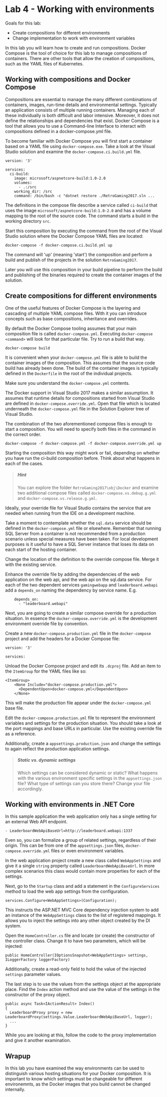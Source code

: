# Lab 4 - Working with environments
Goals for this lab:
- Create compositions for different environments
- Change implementation to work with environment variables

In this lab you will learn how to create and run compositions. Docker Compose is the tool of choice for this lab to manage compositions of containers. There are other tools that allow the creation of compositions, such as the YAML files of Kubernetes. 

## Working with compositions and Docker Compose

Compositions are essential to manage the many different combinations of containers, images, run-time details and environmental settings. Typically an application consists of multiple running containers. Managing each of these individually is both difficult and labor intensive. Moreover, it does not define the relationships and dependencies that exist.
Docker Compose is a tool that allows you to use a Command-line Interface to interact with compositions defined in a docker-compose.yml file.

To become familiar with Docker Compose you will first start a container based on a YAML file using `docker-compose.exe`. Take a look at the Visual Studio solution and examine the `docker-compose.ci.build.yml` file.

```
version: '3'

services:
  ci-build:
    image: microsoft/aspnetcore-build:1.0-2.0
    volumes:
      - .:/src
    working_dir: /src
    command: /bin/bash -c "dotnet restore ./RetroGaming2017.sln ...
```

The definitions in the compose file describe a service called `ci-build` that uses the image `microsoft/aspnetcore-build:1.0-2.0` and has a volume mapping to the root of the source code. The command starts a build in the working directory `src`. 

Start this composition by executing the command from the root of the Visual Studio solution where the Docker Compose YAML files are located:
```
docker-compose -f docker-compose.ci.build.yml up
```

The command will 'up' (meaning 'start') the composition and perform a build and publish of the projects in the solution `RetroGaming2017`. 

Later you will use this composition in your build pipeline to perform the build and publishing of the binaries required to create the container images of the solution.

## Create compositions for different environments

One of the useful features of Docker Compose is the layering and cascading of multiple YAML compose files. With it you can introduce concepts such as base compositions, inheritance and overrides.

By default the Docker Compose tooling assumes that your main composition file is called `docker-compose.yml`. Executing `docker-compose <command>` will look for that particular file. Try to run a build that way.

```
docker-compose build
```
It is convenient when your `docker-compose.yml` file is able to build the container images of the composition. This assumes that the source code build has already been done. The build of the container images is typically defined in the `Dockerfile` in the root of the individual projects.

Make sure you understand the `docker-compose.yml` contents.

The Docker support in Visual Studio 2017 makes a similar assumption. It assumes that runtime details for compositions started from Visual Studio are defined in `docker-compose.override.yml`. Open that file which is located underneath the `docker-compose.yml` file in the Solution Explorer tree of Visual Studio.

The combination of the two aforementioned compose files is enough to start a composition. You will need to specify both files in the command in the correct order. 

```
docker-compose -f docker-compose.yml -f docker-compose.override.yml up
```

Starting the composition this way might work or fail, depending on whether you have run the ci-build composition before. Think about what happens in each of the cases. 

> ##### Hint
> You can explore the folder `RetroGaming2017\obj\Docker` and examine two additional compose files called `docker-compose.vs.debug.g.yml` and `docker-compose.vs.release.g.yml`.

Ideally, your override file for Visual Studio contains the service that are needed when running from the IDE on a development machine.

Take a moment to contemplate whether the `sql.data` service should be defined in the `docker-compose.yml` file or elsewhere. Remember that running SQL Server from a container is not recommended from a production scenario unless special measures have been taken. For local development purposes is it useful to have a SQL Server instance that loses its data on each start of the hosting container. 

Change the location of the definition to the override compose file. Merge it with the existing service. 

Enhance the override file by adding the dependencies of the web application on the web api, and the web api on the sql.data service. For each of the two dependent services `gamingwebapp` and `leaderboard.webapi` add a `depends_on` naming the dependency by service name. E.g.

```
    depends_on:
      - "leaderboard.webapi"
```

Next, you are going to create a similar compose override for a production situation. In essence the `docker-compose.override.yml` is the development environment override file by convention.

Create a new `docker-compose.production.yml` file in the `docker-compose` project and add the headers for a Docker Compose file:

```
version: '3'

services:
```

Unload the Docker Compose project and edit its `.dcproj` file. Add an item to the `ItemGroup` for the YAML files like so:
```
<ItemGroup>
    <None Include="docker-compose.production.yml">
      <DependentUpon>docker-compose.yml</DependentUpon>
    </None>
```
This will make the production file appear under the `docker-compose.yml` base file.

Edit the `docker-compose.production.yml` file to represent the environment variables and settings for the production situation. You should take a look at the port mappings and base URLs in particular. Use the existing override file as a reference.

Additionally, create a `appsettings.production.json` and change the settings to again reflect the production application settings.

> ##### Static vs. dynamic settings 
> Which settings can be considered dynamic or static? What happens with the various environment specific settings in the `appsettings.json` file? What type of settings can you store there? Change your file accordingly.


## Working with environments in .NET Core

In this sample application the web application only has a single setting for an external Web API endpoint.

```
- LeaderboardWebApiBaseUrl=http://leaderboard.webapi:1337
```
Even so, you can formalize a group of related settings, regardless of their origin. This can be from one of the `appsettings.json` files, `docker-compose.override.yml` files or even environment variables. 

In the web application project create a new class called `WebAppSettings` and give it a single `string` property called  `LeaderboardWebApiBaseUrl`. In more complex scenarios this class would contain more properties for each of the settings.

Next, go to the `Startup` class and add a statement in the `ConfigureServices` method to load the web app settings from the configuration.
```
services.Configure<WebAppSettings>(Configuration);
```
This instructs the ASP.NET MVC Core dependency injection system to add an instance of the `WebAppSettings` class to the list of registered mappings. It allows you to inject the settings into any other object created by the DI system.

Open the `HomeController.cs` file and locate (or create) the constructor of the controller class. Change it to have two parameters, which will be injected:
```
public HomeController(IOptionsSnapshot<WebAppSettings> settings, ILoggerFactory loggerFactory)
```
Additionally, create a read-only field to hold the value of the injected `settings` parameter values. 

The last step is to use the values from the settings object at the appropriate place. Find the `Index` action method and use the value of the settings in the constructor of the proxy object.
```
public async Task<IActionResult> Index()
{
  LeaderboardProxy proxy = new LeaderboardProxy(settings.Value.LeaderboardWebApiBaseUrl, logger);
  ...
}
```
While you are looking at this, follow the code to the proxy implementation and give it another examination.

## Wrapup

In this lab you have examined the way environments can be used to distinguish various hosting situations for your Docker composition. It is important to know which settings must be changeable for different environemnts, as the Docker images that you build cannot be changed internally. 